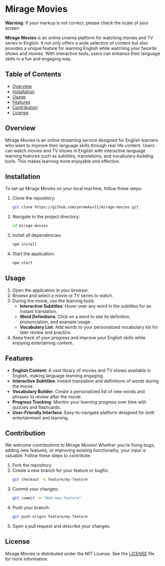 # Mirage Movies

**Warning**: If your markup is not correct, please check the scale of your screen

**Mirage Movies** is an online cinema platform for watching movies and TV series in English. It not only offers a wide selection of content but also provides a unique feature for learning English while watching your favorite shows and movies. With interactive tools, users can enhance their language skills in a fun and engaging way.

## Table of Contents

- [Overview](#overview)
- [Installation](#installation)
- [Usage](#usage)
- [Features](#features)
- [Contribution](#contribution)
- [License](#license)

## Overview

Mirage Movies is an online streaming service designed for English learners who want to improve their language skills through real-life content. Users can watch movies and TV shows in English with interactive language learning features such as subtitles, translations, and vocabulary-building tools. This makes learning more enjoyable and effective.

## Installation

To set up Mirage Movies on your local machine, follow these steps:

1. Clone the repository:
    ```bash
    git clone https://github.com/yermakov11/mirage-movies.git
    ```
2. Navigate to the project directory:
    ```bash
    cd mirage-movies
    ```
3. Install all dependencies:
    ```bash
    npm install
    ```
4. Start the application:
    ```bash
    npm start
    ```

## Usage

1. Open the application in your browser.
2. Browse and select a movie or TV series to watch.
3. During the movie, use the learning tools:
   - **Interactive Subtitles**: Hover over any word in the subtitles for an instant translation.
   - **Word Definitions**: Click on a word to see its definition, pronunciation, and example usage.
   - **Vocabulary List**: Add words to your personalized vocabulary list for later review and practice.
4. Keep track of your progress and improve your English skills while enjoying entertaining content.

## Features

- **English Content**: A vast library of movies and TV shows available in English, making language learning engaging.
- **Interactive Subtitles**: Instant translation and definitions of words during the movie.
- **Vocabulary Builder**: Create a personalized list of new words and phrases to review after the movie.
- **Progress Tracking**: Monitor your learning progress over time with quizzes and flashcards.
- **User-Friendly Interface**: Easy-to-navigate platform designed for both entertainment and learning.

## Contribution

We welcome contributions to Mirage Movies! Whether you're fixing bugs, adding new features, or improving existing functionality, your input is valuable. Follow these steps to contribute:

1. Fork the repository.
2. Create a new branch for your feature or bugfix:
    ```bash
    git checkout -b feature/my-feature
    ```
3. Commit your changes:
    ```bash
    git commit -m "Add new feature"
    ```
4. Push your branch:
    ```bash
    git push origin feature/my-feature
    ```
5. Open a pull request and describe your changes.

## License

Mirage Movies is distributed under the MIT License. See the [LICENSE](LICENSE) file for more information.
